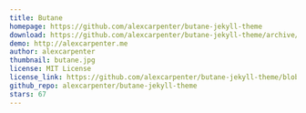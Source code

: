 ```yaml
---
title: Butane
homepage: https://github.com/alexcarpenter/butane-jekyll-theme
download: https://github.com/alexcarpenter/butane-jekyll-theme/archive/gh-pages.zip
demo: http://alexcarpenter.me
author: alexcarpenter
thumbnail: butane.jpg
license: MIT License
license_link: https://github.com/alexcarpenter/butane-jekyll-theme/blob/gh-pages/LICENSE
github_repo: alexcarpenter/butane-jekyll-theme
stars: 67
---
```

